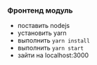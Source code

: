### Фронтенд модуль

* поставить nodejs
* установить yarn
* выполнить `yarn install`
* выполнить `yarn start`
* зайти на localhost:3000
